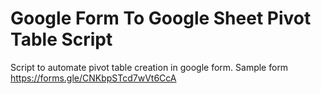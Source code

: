 <h1>Google Form To Google Sheet Pivot Table Script</h1>

Script to automate pivot table creation in google form. Sample form https://forms.gle/CNKbpSTcd7wVt6CcA
